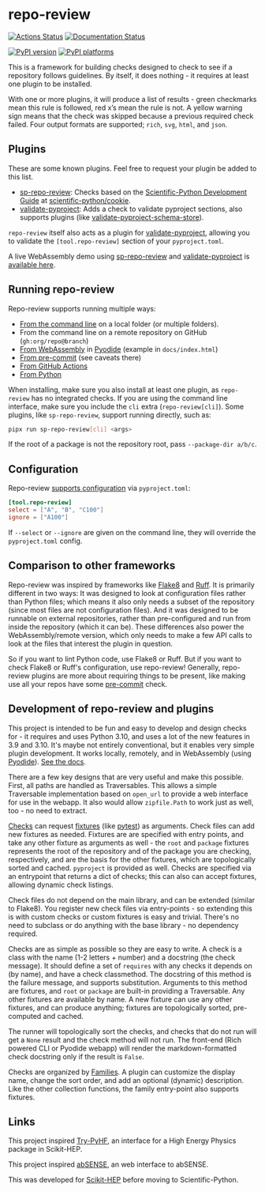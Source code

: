 # repo-review

[![Actions Status][actions-badge]][actions-link]
[![Documentation Status][docs-badge]][docs-link]

[![PyPI version][pypi-version]][pypi-link]
[![PyPI platforms][pypi-platforms]][pypi-link]

<!-- SPHINX-START -->

This is a framework for building checks designed to check to see if a
repository follows guidelines. By itself, it does nothing - it requires at
least one plugin to be installed.

With one or more plugins, it will produce a list of results - green checkmarks
mean this rule is followed, red x’s mean the rule is not. A yellow warning sign
means that the check was skipped because a previous required check failed. Four
output formats are supported; `rich`, `svg`, `html`, and `json`.

## Plugins

These are some known plugins. Feel free to request your plugin be added to this
list.

- [sp-repo-review][]: Checks based on the [Scientific-Python Development Guide][] at [scientific-python/cookie][].
- [validate-pyproject][]: Adds a check to validate pyproject sections, also supports plugins (like [validate-pyproject-schema-store][]).

`repo-review` itself also acts as a plugin for [validate-pyproject][], allowing
you to validate the `[tool.repo-review]` section of your `pyproject.toml`.

A live WebAssembly demo using [sp-repo-review][] and [validate-pyproject][] is
[available here][repo-review-demo].

## Running repo-review

Repo-review supports running multiple ways:

- [From the command line][cli] on a local folder (or multiple folders).
- From the command line on a remote repository on GitHub (`gh:org/repo@branch`)
- [From WebAssembly][webapp] in [Pyodide][] (example in `docs/index.html`)
- [From pre-commit][intro-pre-commit] (see caveats there)
- [From GitHub Actions][intro-github-actions]
- [From Python][programmatic-usage]

When installing, make sure you also install at least one plugin, as
`repo-review` has no integrated checks. If you are using the command line
interface, make sure you include the `cli` extra (`repo-review[cli]`). Some
plugins, like `sp-repo-review`, support running directly, such as:

```bash
pipx run sp-repo-review[cli] <args>
```

If the root of a package is not the repository root, pass `--package-dir a/b/c`.

## Configuration

Repo-review [supports configuration][intro-configuring] via `pyproject.toml`:

```toml
[tool.repo-review]
select = ["A", "B", "C100"]
ignore = ["A100"]
```

If `--select` or `--ignore` are given on the command line, they will override
the `pyproject.toml` config.

## Comparison to other frameworks

Repo-review was inspired by frameworks like [Flake8][] and [Ruff][]. It is
primarily different in two ways: It was designed to look at configuration files
rather than Python files; which means it also only needs a subset of the
repository (since most files are not configuration files). And it was designed
to be runnable on external repositories, rather than pre-configured and run
from inside the repository (which it can be). These differences also power the
WebAssembly/remote version, which only needs to make a few API calls to look at
the files that interest the plugin in question.

So if you want to lint Python code, use Flake8 or Ruff. But if you want to
check Flake8 or Ruff's configuration, use repo-review! Generally, repo-review
plugins are more about requiring things to be present, like making use all your
repos have some [pre-commit][] check.

## Development of repo-review and plugins

This project is intended to be fun and easy to develop and design checks for -
it requires and uses Python 3.10, and uses a lot of the new features in 3.9 and
3.10. It's maybe not entirely conventional, but it enables very simple plugin
development. It works locally, remotely, and in WebAssembly (using
[Pyodide][]). [See the docs][writing-a-plugin].

There are a few key designs that are very useful and make this possible. First,
all paths are handled as Traversables. This allows a simple Traversable
implementation based on `open_url` to provide a web interface for use in the
webapp. It also would allow `zipfile.Path` to work just as well, too - no need
to extract.

[Checks][] can request [fixtures][] (like [pytest][]) as arguments. Check files
can add new fixtures as needed. Fixtures are are specified with entry points,
and take any other fixture as arguments as well - the `root` and `package`
fixtures represents the root of the repository and of the package you are
checking, respectively, and are the basis for the other fixtures, which are
topologically sorted and cached. `pyproject` is provided as well. Checks are
specified via an entrypoint that returns a dict of checks; this can also can
accept fixtures, allowing dynamic check listings.

Check files do not depend on the main library, and can be extended (similar to
Flake8). You register new check files via entry-points - so extending this is
with custom checks or custom fixtures is easy and trivial. There's no need to
subclass or do anything with the base library - no dependency required.

Checks are as simple as possible so they are easy to write. A check is a class
with the name (1-2 letters + number) and a docstring (the check message). It
should define a set of `requires` with any checks it depends on (by name), and
have a check classmethod. The docstring of this method is the failure message,
and supports substitution. Arguments to this method are fixtures, and `root` or
`package` are built-in providing a Traversable. Any other fixtures are available
by name. A new fixture can use any other fixtures, and can produce anything;
fixtures are topologically sorted, pre-computed and cached.

The runner will topologically sort the checks, and checks that do not run will
get a `None` result and the check method will not run. The front-end (Rich
powered CLI or Pyodide webapp) will render the markdown-formatted check
docstring only if the result is `False`.

Checks are organized by [Families][]. A plugin can customize the display name,
change the sort order, and add an optional (dynamic) description. Like the other
collection functions, the family entry-point also supports fixtures.

## Links

This project inspired [Try-PyHF](https://kratsg.github.io/try-pyhf/), an
interface for a High Energy Physics package in Scikit-HEP.

This project inspired [abSENSE](https://princetonuniversity.github.io/abSENSE/), an
web interface to abSENSE.

This was developed for [Scikit-HEP][] before moving to Scientific-Python.

<!-- prettier-ignore-start -->

[actions-badge]: https://github.com/scientific-python/repo-review/workflows/CI/badge.svg
[actions-link]: https://github.com/scientific-python/repo-review/actions
[docs-badge]: https://readthedocs.org/projects/repo-review/badge/?version=latest
[docs-link]: https://repo-review.readthedocs.io/en/latest/?badge=latest
[flake8]: https://flake8.pycqa.org
[pre-commit]: https://pre-commit.com
[pyodide]: https://pyodide.org
[pypi-link]: https://pypi.org/project/repo-review/
[pypi-platforms]: https://img.shields.io/pypi/pyversions/repo-review
[pypi-version]: https://badge.fury.io/py/repo-review.svg
[pytest]: https://pytest.org
[repo-review-demo]: https://scientific-python.github.io/repo-review
[ruff]: https://beta.ruff.rs
[scientific-python development guide]: https://learn.scientific-python.org/development
[scientific-python/cookie]: https://github.com/scientific-python/cookie
[scikit-hep]: https://scikit-hep.org
[sp-repo-review]: https://pypi.org/project/sp-repo-review
[validate-pyproject]: https://validate-pyproject.readthedocs.io
[validate-pyproject-schema-store]: https://github.com/henryiii/validate-pyproject-schema-store

[intro-pre-commit]: https://repo-review.readthedocs.io/en/latest/intro.html#pre-commit
[intro-github-actions]: https://repo-review.readthedocs.io/en/latest/intro.html#github-actions
[cli]: https://repo-review.readthedocs.io/en/latest/cli.html
[programmatic-usage]: https://repo-review.readthedocs.io/en/latest/programmatic.html
[webapp]: https://repo-review.readthedocs.io/en/latest/webapp.html
[intro-configuring]: https://repo-review.readthedocs.io/en/latest/intro.html#configuring
[writing-a-plugin]: https://repo-review.readthedocs.io/en/latest/plugins.html
[fixtures]: https://repo-review.readthedocs.io/en/latest/fixtures.html
[checks]: https://repo-review.readthedocs.io/en/latest/checks.html
[families]: https://repo-review.readthedocs.io/en/latest/families.html
[changelog]: https://repo-review.readthedocs.io/en/latest/changelog.html
[api]: https://repo-review.readthedocs.io/en/latest/api/repo_review.html


<!-- prettier-ignore-end -->
